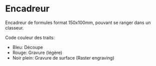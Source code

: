 # Encadreur
Encadreur de formules format 150x100mm, pouvant se ranger dans un classeur.

Code couleur des traits:
  - Bleu: Découpe
  - Rouge: Gravure (légère)
  - Noir plein: Gravure de surface (Raster engraving)
